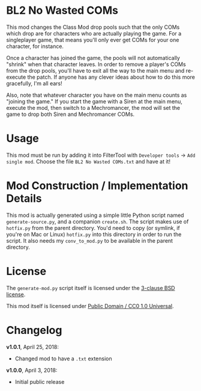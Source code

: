 BL2 No Wasted COMs
==================

This mod changes the Class Mod drop pools such that the only COMs which drop
are for characters who are actually playing the game.  For a singleplayer
game, that means you'll only ever get COMs for your one character, for
instance.

Once a character has joined the game, the pools will not automatically
"shrink" when that character leaves.  In order to remove a player's COMs
from the drop pools, you'll have to exit all the way to the main menu and
re-execute the patch.  If anyone has any clever ideas about how to do this
more gracefully, I'm all ears!

Also, note that whatever character you have on the main menu counts as
"joining the game."  If you start the game with a Siren at the main menu,
execute the mod, then switch to a Mechromancer, the mod will set the game
to drop both Siren and Mechromancer COMs.

Usage
=====

This mod must be run by adding it into FilterTool with `Developer tools` ->
`Add single mod`.  Choose the file `BL2 No Wasted COMs.txt` and have at it!

Mod Construction / Implementation Details
=========================================

This mod is actually generated using a simple little Python script named
`generate-source.py`, and a companion `create.sh`.  The script makes use of
`hotfix.py` from the parent directory.  You'd need to copy (or symlink, if
you're on Mac or Linux) `hotfix.py` into this directory in order to run the
script.  It also needs my `conv_to_mod.py` to be available in the parent
directory.

License
=======

The `generate-mod.py` script itself is licensed under the
[3-clause BSD license](https://opensource.org/licenses/BSD-3-Clause).

This mod itself is licensed under
[Public Domain / CC0 1.0 Universal](https://creativecommons.org/publicdomain/zero/1.0/).

Changelog
=========

**v1.0.1**, April 25, 2018:
 * Changed mod to have a `.txt` extension

**v1.0.0**, April 3, 2018:
 * Initial public release
